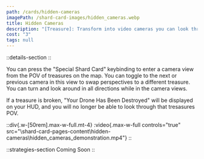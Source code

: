 ```yaml
---
path: /cards/hidden-cameras
imagePath: /shard-card-images/hidden_cameras.webp
title: Hidden Cameras
description: "[Treasure]: Transform into video cameras you can look through."
cost: "3"
tags: null
---
```


::details-section
::

You can press the "Special Shard Card" keybinding to enter a camera view from the POV of treasures on the map. You can toggle to the next or previous camera in this view to swap perspectives to a different treasure. You can turn and look around in all directions while in the camera views.

If a treasure is broken, "Your Drone Has Been Destroyed" will be displayed on your HUD, and you will no longer be able to look through that tresasures POV.

::div{.w-[50rem].max-w-full.mt-4}
:video{.max-w-full controls="true" src="\shard-card-pages-content\hidden-cameras\hidden_cameras_demonstration.mp4"}
::

::strategies-section
Coming Soon
::
